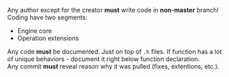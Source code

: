 Any author except for the creator __must__ write code in __non-master__ branch!  
Coding have two segments:  
- Engine core  
- Operation extensions  

Any code __must__ be documented. Just on top of `.h` files. If function has a lot of unique behaviors - document it right below function declaration.  
Any commit __must__ reveal reason why it was pulled (fixes, extentions, etc.).
